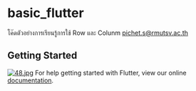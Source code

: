 # basic_flutter

โค๊ดตัวอย่างการเรียนรู้การใช้ Row และ Colunm
pichet.s@rmutsv.ac.th

## Getting Started
[![48.jpg](https://i.postimg.cc/WbmJY2km/48.jpg)](https://postimg.cc/QHttHZSV)
For help getting started with Flutter, view our online
[documentation](https://flutter.io/).


